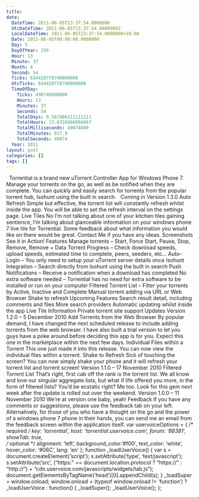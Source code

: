 ```yaml
---
title: 
date:
  DateTime: 2011-06-05T13:37:54.0000000
  UtcDateTime: 2011-06-05T13:37:54.0000000Z
  LocalDateTime: 2011-06-05T23:37:54.0000000+10:00
  Date: 2011-06-05T00:00:00.0000000
  Day: 5
  DayOfYear: 156
  Hour: 13
  Minute: 37
  Month: 6
  Second: 54
  Ticks: 634428778740000000
  UtcTicks: 634428778740000000
  TimeOfDay:
    Ticks: 490740000000
    Hours: 13
    Minutes: 37
    Seconds: 54
    TotalDays: 0.567986111111111
    TotalHours: 13.6316666666667
    TotalMilliseconds: 49074000
    TotalMinutes: 817.9
    TotalSeconds: 49074
  Year: 2011
layout: post
categories: []
tags: []
---
```


      Torrential is a brand new uTorrent Controller App for Windows Phone 7. Manage your torrents on the go, as well as be notified when they are complete.  You can quickly and easily search for torrents from the popular torrent hub, Isohunt using the built in search.     Coming in Version 1.3.0  Auto Refresh  Simple but effective, the torrent list will constantly refresh whilst inside the app. You will be able to set the refresh interval on the settings page.  Live Tiles  No I’m not talking about one of your kitchen tiles gaining sentience, I’m talking about glanceable information on your windows phone 7 live tile for Torrential. Some feedback about what information you would like on there would be great. Contact Me if you have any ideas.  Screenshots          See it in Action!         Features     Manage torrents – Start, Force Start, Pause, Stop, Remove, Remove + Data     Torrent Progress – Check download speeds, upload speeds, estimated time to complete, peers, seeders, etc…     Auto-Login – You only need to setup your uTorrent server details once     Isohunt Integration – Search directly from Isohunt using the built in search     Push Notifications – Receive a notification when a download has completed     No extra software needed – Torrential has no need for extra software to be installed or run on your computer     Filtered Torrent List – Filter your torrents by Active, Inactive and Complete     Manual torrent adding via URL or Web Browser     Shake to refresh   Upcoming Features     Search result detail, including comments and files     More search providers     Automatic updating whilst inside the app     Live Tile Information     Private torrent site support   Updates  Version 1.2.0 – 5 December 2010  Add Torrents from the Web Browser  By popular demand, I have changed the next scheduled release to include adding torrents from the web browser. I have also built a trial version to let you guys have a poke around before deciding this app is for you. Expect this one in the marketplace within the next few days.  Individual Files within a Torrent  This one just made it into this release. You can now view the individual files within a torrent.  Shake to Refresh  Sick of touching the screen? You can now simply shake your phone and it will refresh your torrent list and torrent screen!  Version 1.1.0 – 17 November 2010  Filtered Torrent List  That’s right, first cab off the rank is the torrent list. We all know and love our singular aggregate lists, but what if life offered you more, in the form of filtered lists? You’d be ecstatic right? Me too. Look for this gem next week after the update is rolled out over the weekend.  Version 1.0.0 – 11 November 2010  We’re at version one baby, yeah!  Feedback  If you have any comments or suggestions, please use the feedback tab on your left. Alternatively, for those of you who have a thought on the go and the power of a windows phone 7 phone in their hands, you can send me an email from the feedback screen within the application itself. 
var uservoiceOptions = {
  /* required */
  key: ‘torrential’,
  host: ‘torrential.uservoice.com’, 
  forum: ’88381′,
  showTab: true,  
  /* optional */
  alignment: ‘left’,
  background_color:’#f00′, 
  text_color: ‘white’,
  hover_color: ‘#06C’,
  lang: ‘en’
};
function _loadUserVoice() {
  var s = document.createElement(‘script’);
  s.setAttribute(‘type’, ‘text/javascript’);
  s.setAttribute(‘src’, (“https:” == document.location.protocol ? “https://” : “http://”) + “cdn.uservoice.com/javascripts/widgets/tab.js”);
  document.getElementsByTagName(‘head’)[0].appendChild(s);
}
_loadSuper = window.onload;
window.onload = (typeof window.onload != ‘function’) ? _loadUserVoice : function() { _loadSuper(); _loadUserVoice(); };
